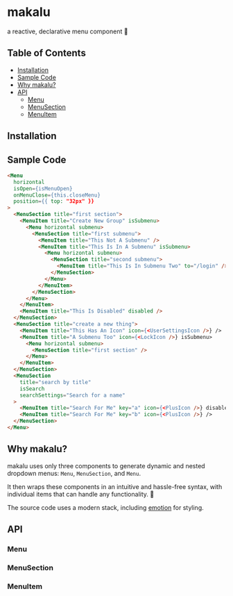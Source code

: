 # makalu

a reactive, declarative menu component :mount_fuji:

## Table of Contents
  - [Installation](#installation)
  - [Sample Code](#sample-code)
  - [Why makalu?](#components-overview)
  - [API](#api)
    - [Menu](#menu)
    - [MenuSection](#menusection)
    - [MenuItem](#menuitem)

## Installation
## Sample Code

```html
<Menu
  horizontal
  isOpen={isMenuOpen}
  onMenuClose={this.closeMenu}
  position={{ top: "32px" }}
>
  <MenuSection title="first section">
    <MenuItem title="Create New Group" isSubmenu>
      <Menu horizontal submenu>
        <MenuSection title="first submenu">
          <MenuItem title="This Not A Submenu" />
          <MenuItem title="This Is In A Submenu" isSubmenu>
            <Menu horizontal submenu>
              <MenuSection title="second submenu">
                <MenuItem title="This Is In Submenu Two" to="/login" />
              </MenuSection>
            </Menu>
          </MenuItem>
        </MenuSection>
      </Menu>
    </MenuItem>
    <MenuItem title="This Is Disabled" disabled />
  </MenuSection>
  <MenuSection title="create a new thing">
    <MenuItem title="This Has An Icon" icon={<UserSettingsIcon />} />
    <MenuItem title="A Submenu Too" icon={<LockIcon />} isSubmenu>
      <Menu horizontal submenu>
        <MenuSection title="first section" />
      </Menu>
    </MenuItem>
  </MenuSection>
  <MenuSection
    title="search by title"
    isSearch
    searchSettings="Search for a name"
  >
    <MenuItem title="Search For Me" key="a" icon={<PlusIcon />} disabled />
    <MenuItem title="Search For Me" key="b" icon={<PlusIcon />} />
  </MenuSection>
</Menu>
```
## Why makalu?
makalu uses only three components to generate dynamic and nested dropdown menus: `Menu`, `MenuSection`, and `Menu`.  
  
It then wraps these components in an intuitive and hassle-free syntax, with individual items that can handle any functionality. :helicopter:  
  
The source code uses a modern stack, including [emotion](https://emotion.sh/docs/introduction) for styling.
## API
### Menu
### MenuSection
### MenuItem